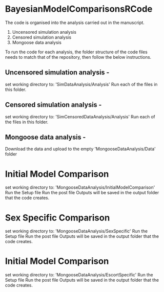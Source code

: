 # BayesianModelComparisonsRCode

The code is organised into the analysis carried out in the manuscript.
1. Uncensored simulation analysis
2. Censored simulation analysis
3. Mongoose data analysis

To run the code for each analysis, the folder structure of the code files needs to match that of the repository, then follow the below instructions.

## Uncensored simulation analysis - 
set working directory to: 'SimDataAnalysis/Analysis'
Run each of the files in this folder.

## Censored simulation analysis -
set working directory to: 'SimCensoredDataAnalysis/Analysis'
Run each of the files in this folder.

## Mongoose data analysis -
Download the data and upload to the empty 'MongooseDataAnalysis/Data' folder

# Initial Model Comparison
set working directory to: 'MongooseDataAnalysis/InitialModelComparison'
Run the Setup file
Run the post file
Outputs will be saved in the output folder that the code creates.

# Sex Specific Comparison
set working directory to: 'MongooseDataAnalysis/SexSpecific'
Run the Setup file
Run the post file
Outputs will be saved in the output folder that the code creates.

# Initial Model Comparison
set working directory to: 'MongooseDataAnalysis/EscortSpecific'
Run the Setup file
Run the post file
Outputs will be saved in the output folder that the code creates.



